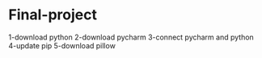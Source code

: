 # Final-project


1-download python
2-download pycharm
3-connect pycharm and python
4-update pip
5-download pillow
